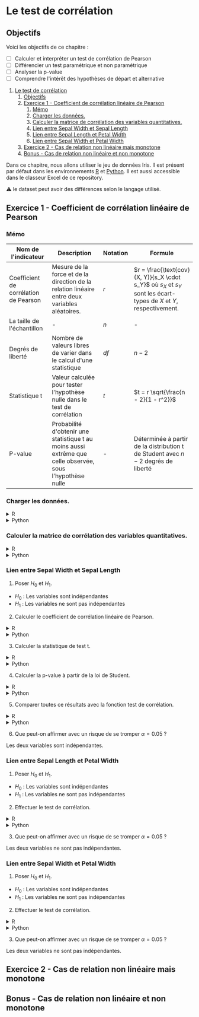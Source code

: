 # Le test de corrélation

## Objectifs
Voici les objectifs de ce chapitre :
- [ ] Calculer et interpréter un test de corrélation de Pearson
- [ ] Différencier un test paramétrique et non paramétrique 
- [ ] Analyser la p-value
- [ ] Comprendre l'intérêt des hypothèses de départ et alternative

1. [Le test de corrélation](#le-test-de-corrélation)
   1. [Objectifs](#objectifs)
   2. [Exercice 1 - Coefficient de corrélation linéaire de Pearson](#exercice-1---coefficient-de-corrélation-linéaire-de-pearson)
      1. [Mémo](#mémo)
      2. [Charger les données.](#charger-les-données)
      3. [Calculer la matrice de corrélation des variables quantitatives.](#calculer-la-matrice-de-corrélation-des-variables-quantitatives)
      4. [Lien entre Sepal Width et Sepal Length](#lien-entre-sepal-width-et-sepal-length)
      5. [Lien entre Sepal Length et Petal Width](#lien-entre-sepal-length-et-petal-width)
      6. [Lien entre Sepal Width et Petal Width](#lien-entre-sepal-width-et-petal-width)
   3. [Exercice 2 - Cas de relation non linéaire mais monotone](#exercice-2---cas-de-relation-non-linéaire-mais-monotone)
   4. [Bonus - Cas de relation non linéaire et non monotone](#bonus---cas-de-relation-non-linéaire-et-non-monotone)

Dans ce chapitre, nous allons utiliser le jeu de données Iris. Il est présent par défaut dans les environnements [R](https://rdrr.io/snippets/) et [Python](https://colab.research.google.com/). Il est aussi accessible dans le classeur Excel de ce repository.

:warning: le dataset peut avoir des différences selon le langage utilisé.

## Exercice 1 - Coefficient de corrélation linéaire de Pearson

### Mémo
| Nom de l'indicateur | Description    | Notation | Formule                          |
|---------------------|----------------|----------|----------------------------------|
| Coefficient de corrélation  de Pearson | Mesure de la force et de la direction de la relation linéaire entre deux variables aléatoires. | $r$ | $r = \frac{\text{cov}(X, Y)}{s_X \cdot s_Y}$ où $s_X$ et $s_Y$ sont les écart-types de $X$ et $Y$, respectivement. |
| La taille de l'échantillon    | -        | $n$          | -    |
| Degrés de liberté     | Nombre de valeurs libres de varier dans le calcul d'une statistique   | $df$     | $n - 2$      |
| Statistique t                           | Valeur calculée pour tester l'hypothèse nulle dans le test de corrélation    | $t$  | $t = r \sqrt{\frac{n - 2}{1 - r^2}}$                                                               |
| P-value     | Probabilité d'obtenir une statistique t au moins aussi extrême que celle observée, sous l'hypothèse nulle | -            | Déterminée à partir de la distribution t de Student avec $n - 2$ degrés de liberté               |

### Charger les données. 
<details>
<summary>R</summary>

```r
# Charger les librairies nécessaires
library(corrplot)

# Charger le jeu de données Iris depuis le package datasets de R
data(iris)

# Convertir en data frame pour faciliter l'accès
iris_df <- as.data.frame(iris)

# Renommer les colonnes pour faciliter l'accès
colnames(iris_df) <- c('sepal_length', 'sepal_width', 'petal_length', 'petal_width')
```
</details>

<details>
<summary>Python</summary>

```python
from sklearn import datasets
import pandas as pd

# Charger le jeu de données Iris depuis sklearn
iris = datasets.load_iris()

# Convertir en DataFrame pandas pour faciliter l'affichage
iris_df = pd.DataFrame(data=iris.data, columns=iris.feature_names)

# Renommer les colonnes pour faciliter l'accès
iris_df.columns = ['sepal_length', 'sepal_width', 'petal_length', 'petal_width']
```
</details>

### Calculer la matrice de corrélation des variables quantitatives. 
<details>
<summary>R</summary>

```r
# Calculer la matrice des corrélations pour les quatre variables quantitatives
library(corrplot)
correlation_matrix_all <- cor(iris_df[, 1:4])
cat("Matrice des corrélations pour les quatre variables quantitatives :\n")
print(correlation_matrix_all)

# Visualiser la matrice des corrélations sous forme de heatmap
corrplot(correlation_matrix_all, method = "color", addCoef.col = "black", tl.col = "black", 
         tl.srt = 45, title = "Matrice des corrélations des variables quantitatives de l'iris")

```
</details>

<details>
<summary>Python</summary>

```python
# Calculer la matrice des corrélations pour les quatre variables quantitatives
correlation_matrix_all = iris_df.corr()
print("Matrice des corrélations pour les quatre variables quantitatives :")
print(correlation_matrix_all)

# Visualiser la matrice des corrélations à l'aide d'une heatmap
plt.figure(figsize=(10, 8))
sns.heatmap(correlation_matrix_all, annot=True, cmap='coolwarm', fmt=".2f")
plt.title("Matrice des corrélations des variables quantitatives de l'iris")
plt.show()
```
</details>


### Lien entre Sepal Width et Sepal Length

1. Poser $H_0$ et $H_1$.
- $H_0$ : Les variables sont indépendantes
- $H_1$ : Les variables ne sont pas indépendantes

2. Calculer le coefficient de corrélation linéaire de Pearson.
<details>
<summary>R</summary>

```r
# Sélectionner les colonnes "sepal_width" et "sepal_length"
x <- iris_df$sepal_width
y <- iris_df$sepal_length

# Calculer la covariance entre "sepal_width" et "sepal_length"
covariance <- cov(x, y)

# Calculer les écarts types de "sepal_width" et "sepal_length"
std_x <- sd(x)
std_y <- sd(y)

# Calculer le coefficient de corrélation de Pearson
r_manual <- covariance / (std_x * std_y)
```
</details>

<details>
<summary>Python</summary>

```python
# Sélectionner les colonnes "sepal_width" et "sepal_length"
x = iris_df['sepal_width']
y = iris_df['sepal_length']

# Calculer la covariance entre "sepal_width" et "sepal_length"
covariance = np.cov(x, y, bias=True)[0, 1]

# Calculer les écarts types de "sepal_width" et "sepal_length"
std_x = np.std(x, ddof=0)
std_y = np.std(y, ddof=0)

# Calculer le coefficient de corrélation de Pearson manuellement
r_manual = covariance / (std_x * std_y)
```
</details>

3. Calculer la statistique de test t.
<details>
<summary>R</summary>

```r
# Calculer la statistique de test t
n <- length(x)
df <- n - 2
t_stat <- r_manual * sqrt(df / (1 - r_manual^2))
```
</details>

<details>
<summary>Python</summary>

```python
# Calculer le nombre de degrés de liberté
n = len(x)
df = n - 2

# Calculer la statistique de test t
t_stat = r_manual * np.sqrt(df / (1 - r_manual**2))
```
</details>

4. Calculer la p-value à partir de la loi de Student.
<details>
<summary>R</summary>

```r
# Calculer la p-value manuellement
p_value_manual <- 2 * (1 - pt(abs(t_stat), df))

# Afficher les résultats
print(paste("Coefficient de corrélation (manuel) :", r_manual))
print(paste("Statistique de test t :", t_stat))
print(paste("P-value (manuel) :", p_value_manual))
```
</details>

<details>
<summary>Python</summary>

```python
# Calculer la p-value manuellement
p_value_manual = 2 * (1 - t.cdf(np.abs(t_stat), df))

# Afficher les résultats
print(f"Coefficient de corrélation de Pearson (manuel): {r_manual}")
print(f"Statistique t: {t_stat}")
print(f"Degrés de liberté: {df}")
print(f"P-value (calculée manuellement): {p_value_manual}")
```
</details>

5. Comparer toutes ce résultats avec la fonction test de corrélation.
<details>
<summary>R</summary>

```r
# Utiliser la fonction cor.test pour obtenir le coefficient de corrélation, la statistique t et la p-value
cor_test <- cor.test(x, y)
r_cor_test <- cor_test$estimate
t_stat_cor_test <- cor_test$statistic
p_value_cor_test <- cor_test$p.value

# Afficher les résultats de cor.test
print(paste("Coefficient de corrélation (cor.test) :", r_cor_test))
print(paste("Statistique de test t (cor.test) :", t_stat_cor_test))
print(paste("P-value (cor.test) :", p_value_cor_test))
```
</details>

<details>
<summary>Python</summary>

```python
# Vérifier avec la fonction scipy.stats.pearsonr
from scipy.stats import pearsonr
r_scipy, p_value_scipy = pearsonr(x, y)
print(f"Coefficient de corrélation de Pearson (scipy): {r_scipy}")
print(f"P-value (scipy): {p_value_scipy}")

# Comparer les valeurs
print("\nComparaison des valeurs calculées manuellement et avec scipy.stats.pearsonr:")
print(f"Coefficient de corrélation: {r_manual} (manuel) vs {r_scipy} (scipy)")
print(f"P-value: {p_value_manual} (manuel) vs {p_value_scipy} (scipy)")
```
</details>

6. Que peut-on affirmer avec un risque de se tromper $\alpha = 0.05$ ?

Les deux variables sont indépendantes.

### Lien entre Sepal Length et Petal Width

1. Poser $H_0$ et $H_1$.
- $H_0$ : Les variables sont indépendantes
- $H_1$ : Les variables ne sont pas indépendantes

2. Effectuer le test de corrélation.
<details>
<summary>R</summary>

```r
x <- iris_df$sepal_length
y <- iris_df$petal_width
cor_test <- cor.test(x, y)
r_cor_test <- cor_test$estimate
t_stat_cor_test <- cor_test$statistic
p_value_cor_test <- cor_test$p.value

# Afficher les résultats de cor.test
print(paste("Coefficient de corrélation (cor.test) :", r_cor_test))
print(paste("Statistique de test t (cor.test) :", t_stat_cor_test))
print(paste("P-value (cor.test) :", p_value_cor_test))
```
</details>

<details>
<summary>Python</summary>

```python
# Sélectionner les colonnes "sepal_width" et "sepal_length"
x = iris_df['sepal_length']
y = iris_df['petal_width']
r_scipy, p = pearsonr(x, y)
print(f"Coefficient de corrélation: {r_scipy}")
print(f"P-value: {p}")
```
</details>

3. Que peut-on affirmer avec un risque de se tromper $\alpha = 0.05$ ?

Les deux variables ne sont pas indépendantes.

### Lien entre Sepal Width et Petal Width

1. Poser $H_0$ et $H_1$.
- $H_0$ : Les variables sont indépendantes
- $H_1$ : Les variables ne sont pas indépendantes


2. Effectuer le test de corrélation.
<details>
<summary>R</summary>

```r
x <- iris_df$sepal_width
y <- iris_df$petal_width
cor_test <- cor.test(x, y)
r_cor_test <- cor_test$estimate
t_stat_cor_test <- cor_test$statistic
p_value_cor_test <- cor_test$p.value

# Afficher les résultats de cor.test
print(paste("Coefficient de corrélation (cor.test) :", r_cor_test))
print(paste("Statistique de test t (cor.test) :", t_stat_cor_test))
print(paste("P-value (cor.test) :", p_value_cor_test))
```
</details>

<details>
<summary>Python</summary>

```python
# Sélectionner les colonnes "sepal_width" et "sepal_length"
x = iris_df['sepal_width']
y = iris_df['petal_width']
r_scipy, p = pearsonr(x, y)
print(f"Coefficient de corrélation: {r_scipy}")
print(f"P-value: {p}")
```
</details>

3. Que peut-on affirmer avec un risque de se tromper $\alpha = 0.05$ ?

Les deux variables ne sont pas indépendantes.

## Exercice 2 - Cas de relation non linéaire mais monotone



## Bonus - Cas de relation non linéaire et non monotone
